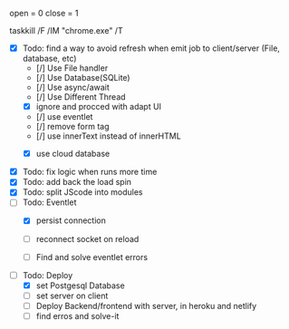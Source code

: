 open = 0
close = 1

taskkill /F /IM "chrome.exe" /T

- [x] Todo: find a way to avoid refresh when emit job to client/server (File, database, etc)
    - [/] Use File handler
    - [/] Use Database(SQLite)
    - [/] Use async/await
    - [/] Use Different Thread
    - [x] ignore and procced with adapt UI
    - [/] use eventlet
    - [/] remove form tag
    - [/] use innerText instead of innerHTML
    - [x] use cloud database


- [x] Todo: fix logic when runs more time
- [x] Todo: add back the load spin
- [x] Todo: split JScode into modules
- [ ] Todo: Eventlet
    - [x] persist connection
    - [ ] reconnect socket on reload
    - [ ] Find and solve eventlet errors


- [ ] Todo: Deploy
    - [x] set Postgesql Database
    - [ ] set server on client
    - [ ] Deploy Backend/frontend with server, in heroku and netlify
    - [ ] find erros and solve-it 